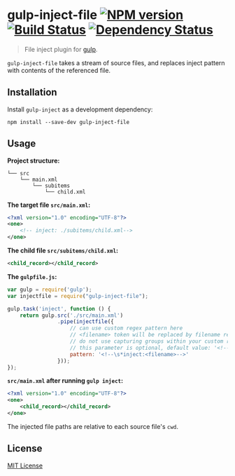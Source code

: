 # gulp-inject-file [![NPM version][npm-image]][npm-url] [![Build Status][travis-image]][travis-url] [![Dependency Status][depstat-image]][depstat-url]

> File inject plugin for [gulp](https://github.com/wearefractal/gulp). 

`gulp-inject-file` takes a stream of source files, and replaces inject pattern with contents of the referenced file. 

## Installation

Install `gulp-inject` as a development dependency:

```shell
npm install --save-dev gulp-inject-file
```

## Usage

**Project structure:**

```
└── src
    └── main.xml
        └── subitems
            └── child.xml
```


**The target file `src/main.xml`:**

```xml
<?xml version="1.0" encoding="UTF-8"?>
<one>
    <!-- inject: ./subitems/child.xml-->
</one>
```


**The child file `src/subitems/child.xml`:**

```xml
<child_record></child_record>
```


**The `gulpfile.js`:**

```javascript
var gulp = require('gulp');
var injectfile = require("gulp-inject-file");

gulp.task('inject', function () {
    return gulp.src('./src/main.xml')
                .pipe(injectfile({
                    // can use custom regex pattern here
                    // <filename> token will be replaced by filename regex pattern.
					// do not use capturing groups within your custom regex.
                    // this parameter is optional, default value: '<!--\s*inject:<filename>-->'
                    pattern: '<!--\s*inject:<filename>-->'
                }));
});
```

**`src/main.xml` after running `gulp inject`:**

```xml
<?xml version="1.0" encoding="UTF-8"?>
<one>
    <child_record></child_record>
</one>
```

The injected file paths are relative to each source file's `cwd`.


## License

[MIT License](http://en.wikipedia.org/wiki/MIT_License)

[npm-url]: https://npmjs.org/package/gulp-inject-file
[npm-image]: https://badge.fury.io/js/gulp-inject-file.svg

[travis-url]: http://travis-ci.org/mzahor/gulp-inject-file
[travis-image]: https://secure.travis-ci.org/mzahor/gulp-inject-file.svg?branch=master

[depstat-url]: https://david-dm.org/mzahor/gulp-inject-file
[depstat-image]: https://david-dm.org/mzahor/gulp-inject-file.svg
